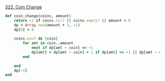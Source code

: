 [322. Coin Change](https://leetcode.com/problems/coin-change/)

```ruby
def coin_change(coins, amount)
    return -1 if coins.nil? || coins.empty? || amount < 0
    dp = Array.new(amount + 1, -1)
    dp[0] = 0
    
    coins.each do |coin|
        for amt in coin..amount
            next if dp[amt - coin] == -1
            dp[amt] = dp[amt - coin] + 1 if dp[amt] == -1 || dp[amt - coin] + 1 < dp[amt]
        end
        
    end
    dp[-1]
end
```